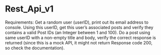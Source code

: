 # Rest_Api_v1
Requirements:
Get a random user (userID), print out its email address to console.
Using this userID, get this user’s associated posts and verify they contains a valid Post IDs (an
Integer between 1 and 100).
Do a post using same userID with a non-empty title and body, verify the correct response is
returned (since this is a mock API, it might not return Response code 200, so check the
documentation).
